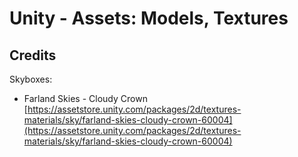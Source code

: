 # Unity - Assets: Models, Textures

## Credits
Skyboxes:
- Farland Skies - Cloudy Crown [https://assetstore.unity.com/packages/2d/textures-materials/sky/farland-skies-cloudy-crown-60004](https://assetstore.unity.com/packages/2d/textures-materials/sky/farland-skies-cloudy-crown-60004)
